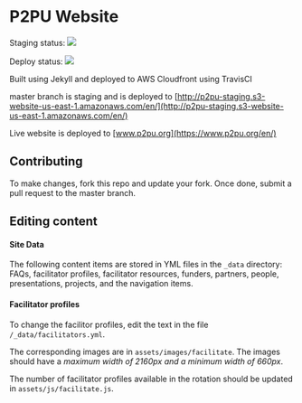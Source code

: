 # P2PU Website

Staging status: [![](https://travis-ci.org/p2pu/p2pu-website.svg)](https://travis-ci.org/p2pu/p2pu-website)

Deploy status: [![](https://travis-ci.org/p2pu/p2pu-website.svg?branch=release)](https://travis-ci.org/p2pu/p2pu-website)

Built using Jekyll and deployed to AWS Cloudfront using TravisCI

master branch is staging and is deployed to [http://p2pu-staging.s3-website-us-east-1.amazonaws.com/en/](http://p2pu-staging.s3-website-us-east-1.amazonaws.com/en/)

Live website is deployed to [www.p2pu.org](https://www.p2pu.org/en/)

## Contributing

To make changes, fork this repo and update your fork. Once done, submit a pull request to the master branch.

## Editing content

#### Site Data

The following content items are stored in YML files in the `_data` directory: FAQs, facilitator profiles, facilitator resources, funders, partners, people, presentations, projects, and the navigation items.


#### Facilitator profiles
To change the facilitor profiles, edit the text in the file `/_data/facilitators.yml`.

The corresponding images are in `assets/images/facilitate`. The images should have a *maximum width of 2160px and a minimum width of 660px*.

The number of facilitator profiles available in the rotation should be updated in `assets/js/facilitate.js`.




